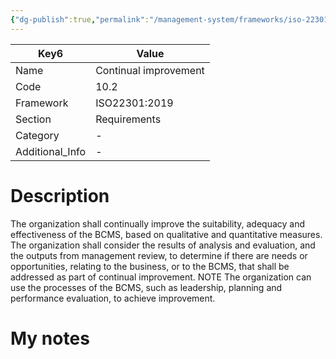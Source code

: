```yaml
---
{"dg-publish":true,"permalink":"/management-system/frameworks/iso-22301-2019/iso-22301-2019-10-2/","tags":["requirement"],"noteIcon":"1"}
---
```



<div><table class="dataview table-view-table"><thead class="table-view-thead"><tr class="table-view-tr-header"><th class="table-view-th"><span>Key</span><span class="dataview small-text">6</span></th><th class="table-view-th"><span>Value</span></th></tr></thead><tbody class="table-view-tbody"><tr><td><span>Name</span></td><td><span>Continual improvement</span></td></tr><tr><td><span>Code</span></td><td><span>10.2</span></td></tr><tr><td><span>Framework</span></td><td><span>ISO22301:2019</span></td></tr><tr><td><span>Section</span></td><td><span>Requirements</span></td></tr><tr><td><span>Category</span></td><td><span>-</span></td></tr><tr><td><span>Additional_Info</span></td><td><span>-</span></td></tr></tbody></table></div>

# Description

The organization shall continually improve the suitability, adequacy and effectiveness of the BCMS, based on qualitative and quantitative measures. The organization shall consider the results of analysis and evaluation, and the outputs from management review, to determine if there are needs or opportunities, relating to the business, or to the BCMS, that shall be addressed as part of continual improvement. NOTE The organization can use the processes of the BCMS, such as leadership, planning and performance evaluation, to achieve improvement.

# My notes
